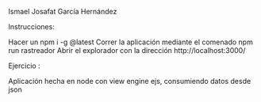 Ismael Josafat García Hernández

Instrucciones:

Hacer un npm i -g @latest
Correr la aplicación mediante el comenado npm run rastreador 
Abrir el explorador con la dirección http://localhost:3000/



Ejercicio :

Aplicación hecha en node con view engine ejs, consumiendo datos desde json

